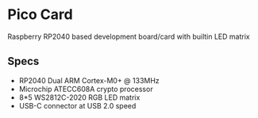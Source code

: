 # Pico Card

Raspberry RP2040 based development board/card with builtin LED matrix

## Specs
* RP2040 Dual ARM Cortex-M0+ @ 133MHz
* Microchip ATECC608A crypto processor
* 8*5 WS2812C-2020 RGB LED matrix
* USB-C connector at USB 2.0 speed
